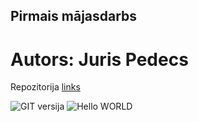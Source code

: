 ## Pirmais mājasdarbs
# Autors: Juris Pedecs
Repozitorija [links]

![GIT versija](https://github.com/Jusper1989/devops_basic_jurispedecs/blob/main/module_1/git_md.JPGraw=true "GIT versija")
![Hello WORLD](https://github.com/Jusper1989/devops_basic_jurispedecs/blob/main/module_1/hello_world.JPGraw=true "Hello WORLD")


[links]: <https://github.com/Jusper1989/devops_basic_jurispedecs>